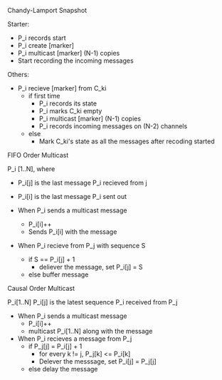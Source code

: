 Chandy-Lamport Snapshot

Starter:
- P_i records start
- P_i create [marker]
- P_i multicast [marker] (N-1) copies
- Start recording the incoming messages

Others:
- P_i recieve [marker] from C_ki
    - if first time
        - P_i records its state
        - P_i marks C_ki empty
        - P_i multicast [marker] (N-1) copies
        - P_i records incoming messages on (N-2) channels
    - else
        - Mark C_ki's state as all the messages after recoding started

FIFO Order Multicast

P_i [1..N], where
- P_i[j] is the last message P_i recieved from j
- P_i[i] is the last message P_i sent out

- When P_i sends a multicast message
    - P_i[i]++
    - Sends P_i[i] with the message

- When P_i recieve from P_j with sequence S
    - if S == P_i[j] + 1
        - deliever the message, set P_i[j] = S
    - else
        buffer message


Causal Order Multicast

P_i[1..N]
P_i[j] is the latest sequence P_i received from P_j

- When P_i sends a multicast message
    - P_i[i]++
    - multicast P_i[1..N] along with the message
- When P_i recieves a message from P_j
    - if P_j[j] = P_i[j] + 1
        - for every k != j, P_j[k] <= P_i[k]
        - Delever the messsage, set P_i[j] = P_j[j]
    - else delay the message